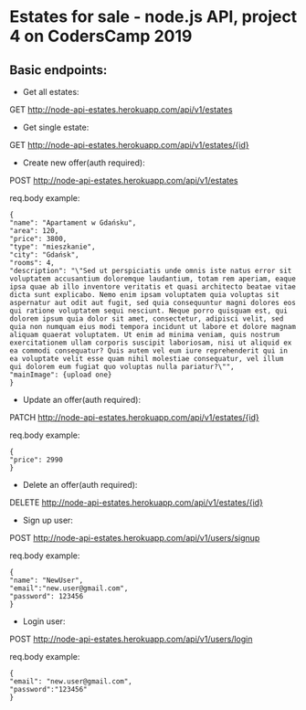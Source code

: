 # Estates for sale - node.js API, project 4 on CodersCamp 2019

## Basic endpoints:

- Get all estates:

GET http://node-api-estates.herokuapp.com/api/v1/estates

- Get single estate:

GET http://node-api-estates.herokuapp.com/api/v1/estates/{id}

- Create new offer(auth required):

POST http://node-api-estates.herokuapp.com/api/v1/estates

req.body example:

```
{
"name": "Apartament w Gdańsku",
"area": 120,
"price": 3800,
"type": "mieszkanie",
"city": "Gdańsk",
"rooms": 4,
"description": "\"Sed ut perspiciatis unde omnis iste natus error sit voluptatem accusantium doloremque laudantium, totam rem aperiam, eaque ipsa quae ab illo inventore veritatis et quasi architecto beatae vitae dicta sunt explicabo. Nemo enim ipsam voluptatem quia voluptas sit aspernatur aut odit aut fugit, sed quia consequuntur magni dolores eos qui ratione voluptatem sequi nesciunt. Neque porro quisquam est, qui dolorem ipsum quia dolor sit amet, consectetur, adipisci velit, sed quia non numquam eius modi tempora incidunt ut labore et dolore magnam aliquam quaerat voluptatem. Ut enim ad minima veniam, quis nostrum exercitationem ullam corporis suscipit laboriosam, nisi ut aliquid ex ea commodi consequatur? Quis autem vel eum iure reprehenderit qui in ea voluptate velit esse quam nihil molestiae consequatur, vel illum qui dolorem eum fugiat quo voluptas nulla pariatur?\"",
"mainImage": {upload one}
}
```

- Update an offer(auth required):

PATCH http://node-api-estates.herokuapp.com/api/v1/estates/{id}

req.body example:

```
{
"price": 2990
}
```

- Delete an offer(auth required):

DELETE http://node-api-estates.herokuapp.com/api/v1/estates/{id}

- Sign up user:

POST http://node-api-estates.herokuapp.com/api/v1/users/signup

req.body example:

```
{
"name": "NewUser",
"email":"new.user@gmail.com",
"password": 123456
}
```

- Login user:

POST http://node-api-estates.herokuapp.com/api/v1/users/login

req.body example:

```
{
"email": "new.user@gmail.com",
"password":"123456"
}
```
